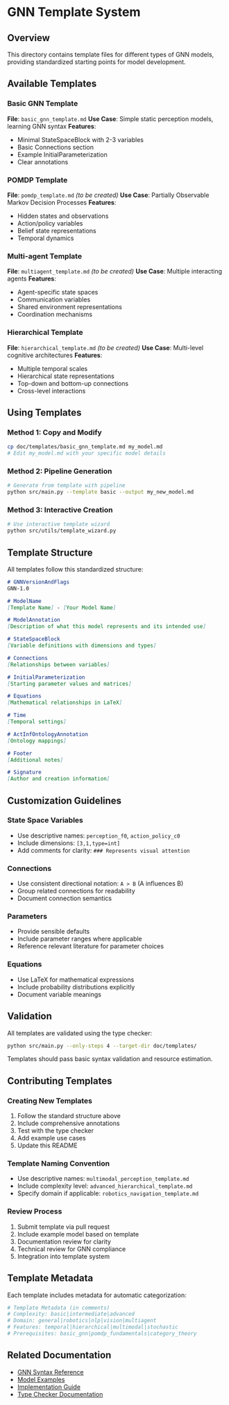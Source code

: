 # GNN Template System

## Overview
This directory contains template files for different types of GNN models, providing standardized starting points for model development.

## Available Templates

### Basic GNN Template
**File**: `basic_gnn_template.md`
**Use Case**: Simple static perception models, learning GNN syntax
**Features**: 
- Minimal StateSpaceBlock with 2-3 variables
- Basic Connections section
- Example InitialParameterization
- Clear annotations

### POMDP Template
**File**: `pomdp_template.md` *(to be created)*
**Use Case**: Partially Observable Markov Decision Processes
**Features**:
- Hidden states and observations
- Action/policy variables
- Belief state representations
- Temporal dynamics

### Multi-agent Template  
**File**: `multiagent_template.md` *(to be created)*
**Use Case**: Multiple interacting agents
**Features**:
- Agent-specific state spaces
- Communication variables
- Shared environment representations
- Coordination mechanisms

### Hierarchical Template
**File**: `hierarchical_template.md` *(to be created)*
**Use Case**: Multi-level cognitive architectures
**Features**:
- Multiple temporal scales
- Hierarchical state representations
- Top-down and bottom-up connections
- Cross-level interactions

## Using Templates

### Method 1: Copy and Modify
```bash
cp doc/templates/basic_gnn_template.md my_model.md
# Edit my_model.md with your specific model details
```

### Method 2: Pipeline Generation
```bash
# Generate from template with pipeline
python src/main.py --template basic --output my_new_model.md
```

### Method 3: Interactive Creation
```bash
# Use interactive template wizard
python src/utils/template_wizard.py
```

## Template Structure

All templates follow this standardized structure:

```markdown
# GNNVersionAndFlags
GNN-1.0

# ModelName
[Template Name] - [Your Model Name]

# ModelAnnotation
[Description of what this model represents and its intended use]

# StateSpaceBlock
[Variable definitions with dimensions and types]

# Connections
[Relationships between variables]

# InitialParameterization
[Starting parameter values and matrices]

# Equations
[Mathematical relationships in LaTeX]

# Time
[Temporal settings]

# ActInfOntologyAnnotation
[Ontology mappings]

# Footer
[Additional notes]

# Signature
[Author and creation information]
```

## Customization Guidelines

### State Space Variables
- Use descriptive names: `perception_f0`, `action_policy_c0`
- Include dimensions: `[3,1,type=int]`
- Add comments for clarity: `### Represents visual attention`

### Connections
- Use consistent directional notation: `A > B` (A influences B)
- Group related connections for readability
- Document connection semantics

### Parameters
- Provide sensible defaults
- Include parameter ranges where applicable
- Reference relevant literature for parameter choices

### Equations
- Use LaTeX for mathematical expressions
- Include probability distributions explicitly
- Document variable meanings

## Validation

All templates are validated using the type checker:

```bash
python src/main.py --only-steps 4 --target-dir doc/templates/
```

Templates should pass basic syntax validation and resource estimation.

## Contributing Templates

### Creating New Templates
1. Follow the standard structure above
2. Include comprehensive annotations
3. Test with the type checker
4. Add example use cases
5. Update this README

### Template Naming Convention
- Use descriptive names: `multimodal_perception_template.md`
- Include complexity level: `advanced_hierarchical_template.md`
- Specify domain if applicable: `robotics_navigation_template.md`

### Review Process
1. Submit template via pull request
2. Include example model based on template
3. Documentation review for clarity
4. Technical review for GNN compliance
5. Integration into template system

## Template Metadata

Each template includes metadata for automatic categorization:

```yaml
# Template Metadata (in comments)
# Complexity: basic|intermediate|advanced
# Domain: general|robotics|nlp|vision|multiagent
# Features: temporal|hierarchical|multimodal|stochastic
# Prerequisites: basic_gnn|pomdp_fundamentals|category_theory
```

## Related Documentation

- [GNN Syntax Reference](../gnn/gnn_syntax.md)
- [Model Examples](../gnn/gnn_examples_doc.md)
- [Implementation Guide](../gnn/gnn_implementation.md)
- [Type Checker Documentation](../gnn/gnn_tools.md#validation-tools) 